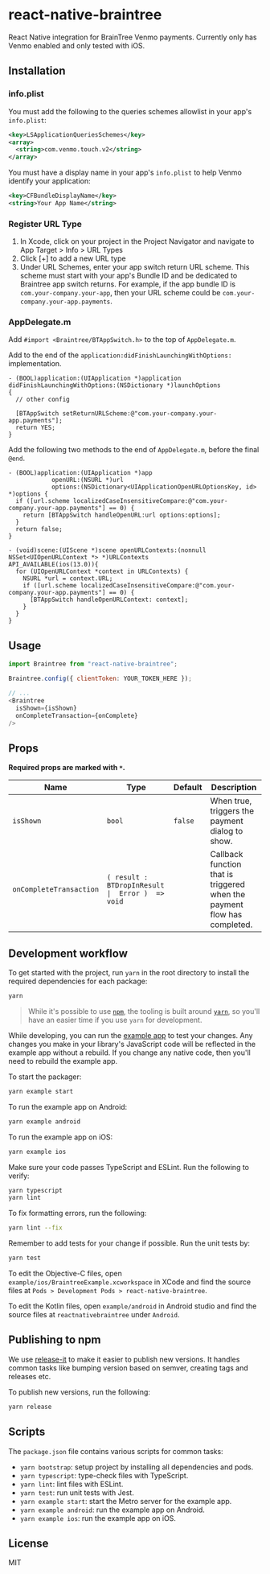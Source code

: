 # react-native-braintree

React Native integration for BrainTree Venmo payments. Currently only has Venmo enabled and only tested with iOS.

## Installation

### info.plist
You must add the following to the queries schemes allowlist in your app's `info.plist`:

```xml
<key>LSApplicationQueriesSchemes</key>
<array>
  <string>com.venmo.touch.v2</string>
</array>
```

You must have a display name in your app's `info.plist` to help Venmo identify your application:

```xml
<key>CFBundleDisplayName</key>
<string>Your App Name</string>
```

### Register URL Type
1. In Xcode, click on your project in the Project Navigator and navigate to App Target > Info > URL Types
2. Click [+] to add a new URL type
3. Under URL Schemes, enter your app switch return URL scheme. This scheme must start with your app's Bundle ID and be dedicated to Braintree app switch returns. For example, if the app bundle ID is `com.your-company.your-app`, then your URL scheme could be `com.your-company.your-app.payments`.

### AppDelegate.m
Add `#import <Braintree/BTAppSwitch.h>` to the top of `AppDelegate.m`.

Add to the end of the `application:didFinishLaunchingWithOptions:` implementation.

```objc
- (BOOL)application:(UIApplication *)application didFinishLaunchingWithOptions:(NSDictionary *)launchOptions
{
  // other config

  [BTAppSwitch setReturnURLScheme:@"com.your-company.your-app.payments"];
  return YES;
}
```

Add the following two methods to the end of `AppDelegate.m`, before the final `@end`.

```objc
- (BOOL)application:(UIApplication *)app
            openURL:(NSURL *)url
            options:(NSDictionary<UIApplicationOpenURLOptionsKey, id> *)options {
  if ([url.scheme localizedCaseInsensitiveCompare:@"com.your-company.your-app.payments"] == 0) {
    return [BTAppSwitch handleOpenURL:url options:options];
  }
  return false;
}

- (void)scene:(UIScene *)scene openURLContexts:(nonnull NSSet<UIOpenURLContext *> *)URLContexts
API_AVAILABLE(ios(13.0)){
  for (UIOpenURLContext *context in URLContexts) {
    NSURL *url = context.URL;
    if ([url.scheme localizedCaseInsensitiveCompare:@"com.your-company.your-app.payments"] == 0) {
      [BTAppSwitch handleOpenURLContext: context];
    }
  }
}
```

## Usage

```js
import Braintree from "react-native-braintree";

Braintree.config({ clientToken: YOUR_TOKEN_HERE });

// ...
<Braintree 
  isShown={isShown} 
  onCompleteTransaction={onComplete} 
/>

```

## Props

**Required props are marked with `*`.**

| Name                    | Type                                                 | Default | Description                                                              |
|-------------------------|------------------------------------------------------|---------|--------------------------------------------------------------------------|
| `isShown`               | `bool`                                               | `false` | When true, triggers the payment dialog to show.                          |
| `onCompleteTransaction` | `( result :  BTDropInResult  \|  Error )  =>   void` |         | Callback function that is triggered when the payment flow has completed. |


## Development workflow

To get started with the project, run `yarn` in the root directory to install the required dependencies for each package:

```sh
yarn
```

> While it's possible to use [`npm`](https://github.com/npm/cli), the tooling is built around [`yarn`](https://classic.yarnpkg.com/), so you'll have an easier time if you use `yarn` for development.

While developing, you can run the [example app](/example/) to test your changes. Any changes you make in your library's JavaScript code will be reflected in the example app without a rebuild. If you change any native code, then you'll need to rebuild the example app.

To start the packager:

```sh
yarn example start
```

To run the example app on Android:

```sh
yarn example android
```

To run the example app on iOS:

```sh
yarn example ios
```

Make sure your code passes TypeScript and ESLint. Run the following to verify:

```sh
yarn typescript
yarn lint
```

To fix formatting errors, run the following:

```sh
yarn lint --fix
```

Remember to add tests for your change if possible. Run the unit tests by:

```sh
yarn test
```

To edit the Objective-C files, open `example/ios/BraintreeExample.xcworkspace` in XCode and find the source files at `Pods > Development Pods > react-native-braintree`.

To edit the Kotlin files, open `example/android` in Android studio and find the source files at `reactnativebraintree` under `Android`.

## Publishing to npm

We use [release-it](https://github.com/release-it/release-it) to make it easier to publish new versions. It handles common tasks like bumping version based on semver, creating tags and releases etc.

To publish new versions, run the following:

```sh
yarn release
```

## Scripts

The `package.json` file contains various scripts for common tasks:

- `yarn bootstrap`: setup project by installing all dependencies and pods.
- `yarn typescript`: type-check files with TypeScript.
- `yarn lint`: lint files with ESLint.
- `yarn test`: run unit tests with Jest.
- `yarn example start`: start the Metro server for the example app.
- `yarn example android`: run the example app on Android.
- `yarn example ios`: run the example app on iOS.

## License

MIT
